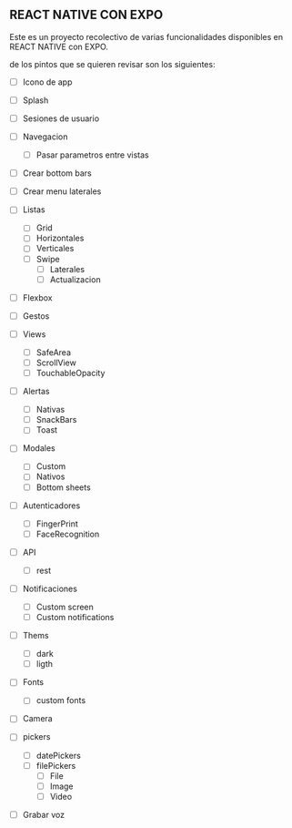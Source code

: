 ## REACT NATIVE CON EXPO
Este es un proyecto recolectivo de varias funcionalidades
disponibles en REACT NATIVE con EXPO.

de los pintos que se quieren revisar son los siguientes:
 
- [ ] Icono de app
-  [ ] Splash
-  [ ] Sesiones de usuario
-  [ ] Navegacion
  -  [ ] Pasar parametros entre vistas
-  [ ] Crear bottom bars
-  [ ] Crear menu laterales
-  [ ] Listas
  -  [ ] Grid
  -  [ ] Horizontales
  -  [ ] Verticales
  -  [ ] Swipe
    -  [ ] Laterales
    -  [ ] Actualizacion
-  [ ] Flexbox
-  [ ] Gestos
-  [ ] Views
  -  [ ] SafeArea
  -  [ ] ScrollView
  -  [ ] TouchableOpacity
-  [ ] Alertas
  -  [ ] Nativas
  -  [ ] SnackBars
  -  [ ] Toast
-  [ ] Modales
  -  [ ] Custom
  -  [ ] Nativos
  -  [ ] Bottom sheets
-  [ ] Autenticadores
  -  [ ] FingerPrint
  -  [ ] FaceRecognition
-  [ ] API
  -  [ ] rest
-  [ ] Notificaciones
  -  [ ] Custom screen
  -  [ ] Custom notifications
-  [ ] Thems
  -  [ ] dark 
  -  [ ] ligth
-  [ ] Fonts
  -  [ ] custom fonts
-  [ ] Camera
-  [ ] pickers
  -  [ ] datePickers
  -  [ ] filePickers
    -  [ ] File
    -  [ ] Image
    -  [ ] Video
-  [ ] Grabar voz

 